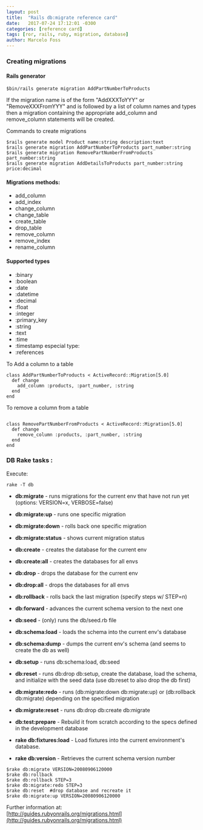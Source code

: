 ```yaml
---
layout: post
title:  "Rails db:migrate reference card"
date:   2017-07-24 17:12:01 -0300
categories: [reference card]
tags: [ror, rails, ruby, migration, database]
author: Marcelo Foss
---
```

### Creating migrations
#### Rails generator
```
$bin/rails generate migration AddPartNumberToProducts
```
If the migration name is of the form "AddXXXToYYY" or "RemoveXXXFromYYY" and is followed by a list of column names and types then a migration containing the appropriate add_column and remove_column statements will be created.

Commands to create migrations  
```
$rails generate model Product name:string description:text
$rails generate migration AddPartNumberToProducts part_number:string
$rails generate migration RemovePartNumberFromProducts part_number:string
$rails generate migration AddDetailsToProducts part_number:string price:decimal
```

#### Migrations methods:
* add_column
* add_index
* change_column
* change_table
* create_table
* drop_table
* remove_column
* remove_index
* rename_column

#### Supported types

* :binary
* :boolean
* :date
* :datetime
* :decimal
* :float
* :integer
* :primary_key
* :string
* :text
* :time
* :timestamp
especial type:
* :references

To Add a column to a table
```
class AddPartNumberToProducts < ActiveRecord::Migration[5.0]
  def change
    add_column :products, :part_number, :string
  end
end
```
To remove a column from a table
```

class RemovePartNumberFromProducts < ActiveRecord::Migration[5.0]
  def change
    remove_column :products, :part_number, :string
  end
end
```

### DB Rake tasks :
Execute:  
```
rake -T db
```
* **db:migrate** - runs migrations for the current env that have not run yet (options: VERSION=x, VERBOSE=false)
* **db:migrate:up** - runs one specific migration
* **db:migrate:down** - rolls back one specific migration
* **db:migrate:status** - shows current migration status

* **db:create** - creates the database for the current env
* **db:create:all** - creates the databases for all envs

* **db:drop** - drops the database for the current env
* **db:drop:all** - drops the databases for all envs

* **db:rollback** - rolls back the last migration (specify steps w/ STEP=n)
* **db:forward** - advances the current schema version to the next one
* **db:seed** - (only) runs the db/seed.rb file
* **db:schema:load** - loads the schema into the current env's database
* **db:schema:dump** - dumps the current env's schema (and seems to create the db as well)
* **db:setup** - runs db:schema:load, db:seed
* **db:reset** - runs db:drop db:setup, create the database, load the schema, and initialize with the seed data (use db:reset to also drop the db first)
* **db:migrate:redo** - runs (db:migrate:down db:migrate:up) or (db:rollback db:migrate) depending on the specified migration
* **db:migrate:reset** - runs db:drop db:create db:migrate  
* **db:test:prepare** - Rebuild it from scratch according to the specs defined in the development database  
* **rake db:fixtures:load** - Load fixtures into the current environment's database.  
* **rake db:version** - Retrieves the current schema version number  

```
$rake db:migrate VERSION=20080906120000
$rake db:rollback
$rake db:rollback STEP=3
$rake db:migrate:redo STEP=3
$rake db:reset  #drop database and recreate it
$rake db:migrate:up VERSION=20080906120000
```

Further information at:  
[http://guides.rubyonrails.org/migrations.html](http://guides.rubyonrails.org/migrations.html)
